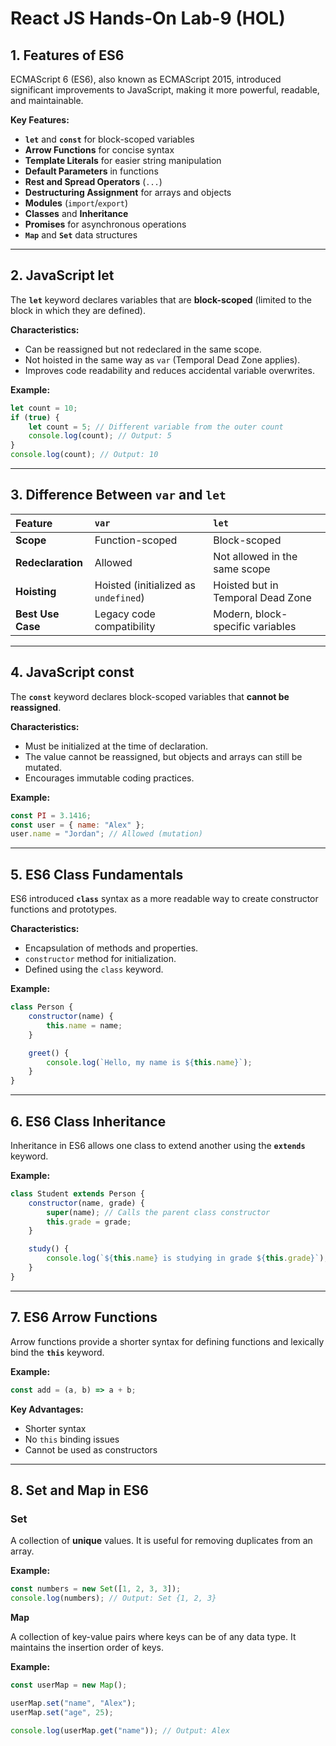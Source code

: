 # React JS Hands-On Lab-9 (HOL)

## 1. Features of ES6

ECMAScript 6 (ES6), also known as ECMAScript 2015, introduced significant improvements to JavaScript, making it more powerful, readable, and maintainable.

**Key Features:**

* **`let`** and **`const`** for block-scoped variables
* **Arrow Functions** for concise syntax
* **Template Literals** for easier string manipulation
* **Default Parameters** in functions
* **Rest and Spread Operators** (`...`)
* **Destructuring Assignment** for arrays and objects
* **Modules** (`import`/`export`)
* **Classes** and **Inheritance**
* **Promises** for asynchronous operations
* **`Map`** and **`Set`** data structures

---

## 2. JavaScript let

The **`let`** keyword declares variables that are **block-scoped** (limited to the block in which they are defined).

**Characteristics:**

* Can be reassigned but not redeclared in the same scope.
* Not hoisted in the same way as `var` (Temporal Dead Zone applies).
* Improves code readability and reduces accidental variable overwrites.

**Example:**

```javascript
let count = 10;
if (true) {
    let count = 5; // Different variable from the outer count
    console.log(count); // Output: 5
}
console.log(count); // Output: 10
````

-----

## 3\. Difference Between `var` and `let`

| Feature | `var` | `let` |
| :--- | :--- | :--- |
| **Scope** | Function-scoped | Block-scoped |
| **Redeclaration** | Allowed | Not allowed in the same scope |
| **Hoisting** | Hoisted (initialized as `undefined`) | Hoisted but in Temporal Dead Zone |
| **Best Use Case** | Legacy code compatibility | Modern, block-specific variables |

-----

## 4\. JavaScript const

The **`const`** keyword declares block-scoped variables that **cannot be reassigned**.

**Characteristics:**

* Must be initialized at the time of declaration.
* The value cannot be reassigned, but objects and arrays can still be mutated.
* Encourages immutable coding practices.

**Example:**

```javascript
const PI = 3.1416;
const user = { name: "Alex" };
user.name = "Jordan"; // Allowed (mutation)
```

-----

## 5\. ES6 Class Fundamentals

ES6 introduced **`class`** syntax as a more readable way to create constructor functions and prototypes.

**Characteristics:**

* Encapsulation of methods and properties.
* `constructor` method for initialization.
* Defined using the `class` keyword.

**Example:**

```javascript
class Person {
    constructor(name) {
        this.name = name;
    }

    greet() {
        console.log(`Hello, my name is ${this.name}`);
    }
}
```

-----

## 6\. ES6 Class Inheritance

Inheritance in ES6 allows one class to extend another using the **`extends`** keyword.

**Example:**

```javascript
class Student extends Person {
    constructor(name, grade) {
        super(name); // Calls the parent class constructor
        this.grade = grade;
    }

    study() {
        console.log(`${this.name} is studying in grade ${this.grade}`);
    }
}
```

-----

## 7\. ES6 Arrow Functions

Arrow functions provide a shorter syntax for defining functions and lexically bind the **`this`** keyword.

**Example:**

```javascript
const add = (a, b) => a + b;
```

**Key Advantages:**

* Shorter syntax
* No `this` binding issues
* Cannot be used as constructors

-----

## 8\. Set and Map in ES6

### Set

A collection of **unique** values. It is useful for removing duplicates from an array.

**Example:**

```javascript
const numbers = new Set([1, 2, 3, 3]);
console.log(numbers); // Output: Set {1, 2, 3}
```

**Map**

A collection of key-value pairs where keys can be of any data type. It maintains the insertion order of keys.

**Example:**

```javascript
const userMap = new Map();

userMap.set("name", "Alex");
userMap.set("age", 25);

console.log(userMap.get("name")); // Output: Alex
```